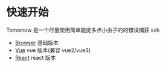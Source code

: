 # 快速开始

Tomorrow 是一个尽量使用简单能捉多点小虫子的的错误捕获 sdk

- [Browser](../sdks/browser) 基础版本
- [Vue](../sdks/vue) vue 版本(兼容 vue2/vue3)
- [React](../sdks/react) react 版本
